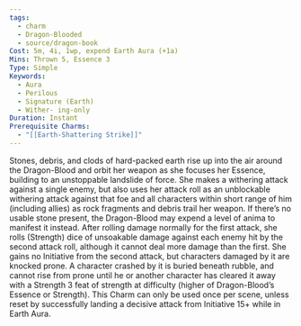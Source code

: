 ```yaml
---
tags:
  - charm
  - Dragon-Blooded
  - source/dragon-book
Cost: 5m, 4i, 1wp, expend Earth Aura (+1a)
Mins: Thrown 5, Essence 3
Type: Simple
Keywords:
  - Aura
  - Perilous
  - Signature (Earth)
  - Wither- ing-only
Duration: Instant
Prerequisite Charms:
  - "[[Earth-Shattering Strike]]"
---
```

Stones, debris, and clods of hard-packed earth rise up into the air around the Dragon-Blood and orbit her weapon as she focuses her Essence, building to an unstoppable landslide of force. She makes a withering attack against a single enemy, but also uses her attack roll as an unblockable withering attack against that foe and all characters within short range of him (including allies) as rock fragments and debris trail her weapon. If there’s no usable stone present, the Dragon-Blood may expend a level of anima to manifest it instead. After rolling damage normally for the first attack, she rolls (Strength) dice of unsoakable damage against each enemy hit by the second attack roll, although it cannot deal more damage than the first. She gains no Initiative from the second attack, but characters damaged by it are knocked prone. A character crashed by it is buried beneath rubble, and cannot rise from prone until he or another character has cleared it away with a Strength 3 feat of strength at difficulty (higher of Dragon-Blood’s Essence or Strength). This Charm can only be used once per scene, unless reset by successfully landing a decisive attack from Initiative 15+ while in Earth Aura.